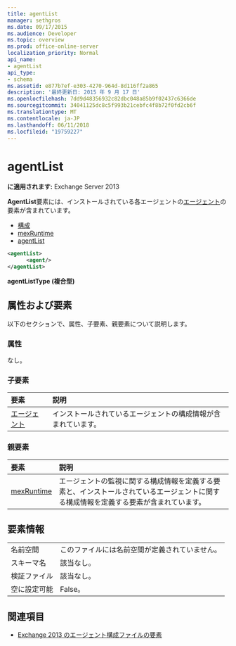 ```yaml
---
title: agentList
manager: sethgros
ms.date: 09/17/2015
ms.audience: Developer
ms.topic: overview
ms.prod: office-online-server
localization_priority: Normal
api_name:
- agentList
api_type:
- schema
ms.assetid: e877b7ef-e303-4270-964d-8d116ff2a865
description: '最終更新日: 2015 年 9 月 17 日'
ms.openlocfilehash: 7dd9d48356932c82dbc048a85b9f02437c6366de
ms.sourcegitcommit: 34041125dc8c5f993b21cebfc4f8b72f0fd2cb6f
ms.translationtype: MT
ms.contentlocale: ja-JP
ms.lasthandoff: 06/11/2018
ms.locfileid: "19759227"
---
```

# <a name="agentlist"></a>agentList
  
**に適用されます:** Exchange Server 2013
  
**AgentList**要素には、インストールされている各エージェントの[エージェント](agent.md)の要素が含まれています。 
  
- [構成](configuration.md)
- [mexRuntime](mexruntime.md)
- [agentList](agentlist.md)
  
```XML
<agentList>
      <agent/>
</agentList>
```

**agentListType (複合型)**

## <a name="attributes-and-elements"></a>属性および要素

以下のセクションで、属性、子要素、親要素について説明します。
  
### <a name="attributes"></a>属性

なし。
  
### <a name="child-elements"></a>子要素

|**要素**|**説明**|
|:-----|:-----|
|[エージェント](agent.md) <br/> |インストールされているエージェントの構成情報が含まれています。  <br/> |
   
### <a name="parent-elements"></a>親要素

|**要素**|**説明**|
|:-----|:-----|
|[mexRuntime](mexruntime.md) <br/> |エージェントの監視に関する構成情報を定義する要素と、インストールされているエージェントに関する構成情報を定義する要素が含まれています。  <br/> |
   
## <a name="element-information"></a>要素情報

|||
|:-----|:-----|
|名前空間  <br/> |このファイルには名前空間が定義されていません。  <br/> |
|スキーマ名  <br/> |該当なし。  <br/> |
|検証ファイル  <br/> |該当なし。  <br/> |
|空に設定可能  <br/> |False。  <br/> |
   
## <a name="see-also"></a>関連項目

- [Exchange 2013 のエージェント構成ファイルの要素](agents-configuration-file-elements-for-exchange-2013.md)

